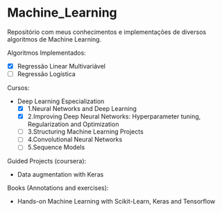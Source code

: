 # Machine_Learning

Repositório com meus conhecimentos e implementações de diversos algoritmos de Machine Learning.

Algoritmos Implementados:
- [x] Regressão Linear Multivariável
- [ ] Regressão Logística

Cursos:
- Deep Learning Especialization
    - [x] 1.Neural Networks and Deep Learning
    - [x] 2.Improving Deep Neural Networks: Hyperparameter tuning, Regularization and Optimization
    - [ ] 3.Structuring Machine Learning Projects
    - [ ] 4.Convolutional Neural Networks
    - [ ] 5.Sequence Models

Guided Projects (coursera):
- Data augmentation with Keras

Books (Annotations and exercises):
- Hands-on Machine Learning with Scikit-Learn, Keras and Tensorflow
